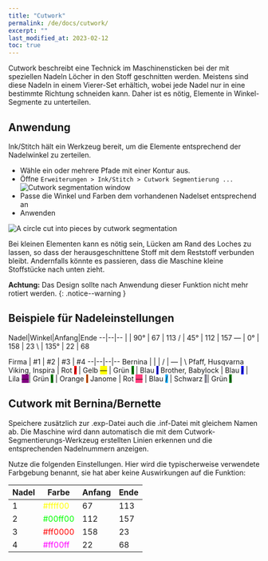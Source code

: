 ```yaml
---
title: "Cutwork"
permalink: /de/docs/cutwork/
excerpt: ""
last_modified_at: 2023-02-12
toc: true
---
```

Cutwork beschreibt eine Technick im Maschinensticken bei der mit speziellen Nadeln Löcher in den Stoff geschnitten werden. Meistens sind diese Nadeln in einem Vierer-Set erhältich, wobei jede Nadel nur in eine bestimmte Richtung schneiden kann. Daher ist es nötig, Elemente in Winkel-Segmente zu unterteilen.

## Anwendung

Ink/Stitch hält ein Werkzeug bereit, um die Elemente entsprechend der Nadelwinkel zu zerteilen.

* Wähle ein oder mehrere Pfade mit einer Kontur aus.
* Öffne `Erweiterungen > Ink/Stitch > Cutwork Segmentierung ...`
  ![Cutwork segmentation window](/assets/images/docs/en/cutwork-segmentation.png)
* Passe die Winkel und Farben dem vorhandenen Nadelset entsprechend an
* Anwenden

![A circle cut into pieces by cutwork segmentation](/assets/images/docs/cutwork-segmentation.png)

Bei kleinen Elementen kann es nötig sein, Lücken am Rand des Loches zu lassen, so dass der herausgeschnittene Stoff mit dem Reststoff verbunden bleibt. Andernfalls könnte es passieren, dass die Maschine kleine Stoffstücke nach unten zieht.

**Achtung:** Das Design sollte nach Anwendung dieser Funktion nicht mehr rotiert werden.
{: .notice--warning }

## Beispiele für Nadeleinstellungen

Nadel|Winkel|Anfang|Ende
--|--|--
<span class="cwd">&#124;</span>   | 90°  | 67  | 113
<span class="cwd">/</span>        | 45°  | 112 | 157
<span class="cwd">&#8213;</span>  | 0°   | 158 | 23
<span class="cwd">&#x5c;</span>   | 135° | 22  | 68

Firma | #1  | #2 | #3 | #4
--|--|--|--
Bernina                  | <span class="cwd">&#124;</span>                                | <span class="cwd">/</span>                                       | <span class="cwd">&#8213;</span>                                | <span class="cwd">&#x5c;</span>
Pfaff, Husqvarna Viking, Inspira | Rot <span class="cwd" style="background:red;">/</span> | Gelb <span class="cwd" style="background: yellow">&#8213;</span> | Grün <span class="cwd" style="background: green;">&#x5c;</span> | Blau <span class="cwd" style="background: blue">&#124;</span>
Brother, Babylock        | Blau <span class="cwd" style="background: blue;">/</span>      | Lila <span class="cwd" style="background: purple;">&#8213;</span>| Grün <span class="cwd" style="background: green;">&#x5c;</span> | Orange <span class="cwd" style="background: #ff6000;">&#124;</span>
Janome                   | Rot <span class="cwd" style="background: #ff3f7e;">&#8213;</span> | Blau <span class="cwd" style="background: #00abff;">/</span>  | Schwarz <span class="cwd" style="background: #413f57; color: white;">&#124;</span>| Grün <span class="cwd" style="background: green;">&#x5c;</span>

## Cutwork mit Bernina/Bernette

Speichere zusätzlich zur .exp-Datei auch die .inf-Datei mit gleichem Namen ab. Die Maschine wird dann automatisch die mit dem Cutwork-Segmentierungs-Werkzeug erstellten Linien erkennen und die entsprechenden Nadelnummern anzeigen.

Nutze die folgenden Einstellungen. Hier wird die typischerweise verwendete Farbgebung benannt, sie hat aber keine Auswirkungen auf die Funktion:

Nadel |Farbe                                      |Anfang|Ende
------|-------------------------------------------|------|---
1     |<span style="color: #ffff00">#ffff00</span>|67    |113
2     |<span style="color: #00ff00">#00ff00</span>|112   |157
3     |<span style="color: #ff0000">#ff0000</span>|158   |23
4     |<span style="color: #ff00ff">#ff00ff</span>|22    |68
